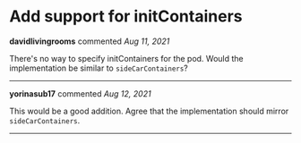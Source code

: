 # Add support for initContainers 

**davidlivingrooms** commented *Aug 11, 2021*

There's no way to specify initContainers for the pod. Would the implementation be similar to `sideCarContainers`?
<br />
***


**yorinasub17** commented *Aug 12, 2021*

This would be a good addition. Agree that the implementation should mirror `sideCarContainers`.
***

